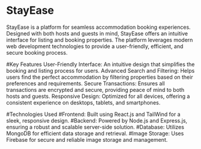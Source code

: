 # StayEase

StayEase is a platform for seamless accommodation booking experiences. Designed with both hosts and guests in mind, StayEase offers an intuitive interface for listing and booking properties. The platform leverages modern web development technologies to provide a user-friendly, efficient, and secure booking process. 

#Key Features
User-Friendly Interface: An intuitive design that simplifies the booking and listing process for users.
Advanced Search and Filtering: Helps users find the perfect accommodation by filtering properties based on their preferences and requirements.
Secure Transactions: Ensures all transactions are encrypted and secure, providing peace of mind to both hosts and guests.
Responsive Design: Optimized for all devices, offering a consistent experience on desktops, tablets, and smartphones.

#Technologies Used
#Frontend: Built using React.js and TailWind for a sleek, responsive design.
#Backend: Powered by Node.js and Express.js, ensuring a robust and scalable server-side solution.
#Database: Utilizes MongoDB for efficient data storage and retrieval.
#Image Storage: Uses Firebase for secure and reliable image storage and management.
